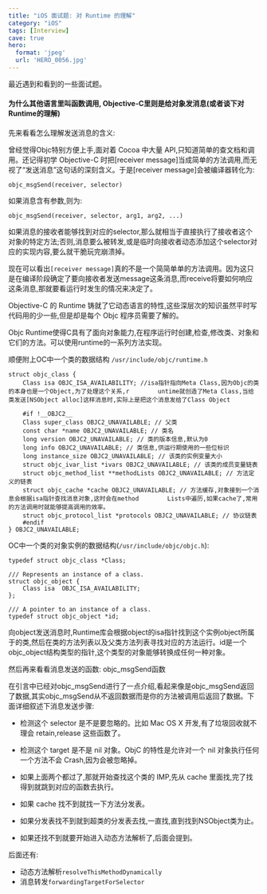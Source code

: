 ```yaml
---
title: "iOS 面试题: 对 Runtime 的理解"
category: "iOS"
tags: [Interview]
cave: true
hero:
  format: 'jpeg'
  url: 'HERO_0056.jpg'
---
```

最近遇到和看到的一些面试题。

#### 为什么其他语言里叫函数调用, Objective-C里则是给对象发消息(或者谈下对Runtime的理解)

先来看看怎么理解发送消息的含义:

曾经觉得Objc特别方便上手,面对着 Cocoa 中大量 API,只知道简单的查文档和调用。还记得初学 Objective-C 时把[receiver message]当成简单的方法调用,而无视了“发送消息”这句话的深刻含义。于是[receiver message]会被编译器转化为:

`objc_msgSend(receiver, selector)`

如果消息含有参数,则为:

`objc_msgSend(receiver, selector, arg1, arg2, ...)`

如果消息的接收者能够找到对应的selector,那么就相当于直接执行了接收者这个对象的特定方法;否则,消息要么被转发,或是临时向接收者动态添加这个selector对应的实现内容,要么就干脆玩完崩溃掉。

现在可以看出`[receiver message]`真的不是一个简简单单的方法调用。因为这只是在编译阶段确定了要向接收者发送message这条消息,而receive将要如何响应这条消息,那就要看运行时发生的情况来决定了。

Objective-C 的 Runtime 铸就了它动态语言的特性,这些深层次的知识虽然平时写代码用的少一些,但是却是每个 Objc 程序员需要了解的。

Objc Runtime使得C具有了面向对象能力,在程序运行时创建,检查,修改类、对象和它们的方法。可以使用runtime的一系列方法实现。

顺便附上OC中一个类的数据结构 `/usr/include/objc/runtime.h`

```objc
struct objc_class {
    Class isa OBJC_ISA_AVAILABILITY; //isa指针指向Meta Class,因为Objc的类的本身也是一个Object,为了处理这个关系,r        untime就创造了Meta Class,当给类发送[NSObject alloc]这样消息时,实际上是把这个消息发给了Class Object

    #if !__OBJC2__
    Class super_class OBJC2_UNAVAILABLE; // 父类
    const char *name OBJC2_UNAVAILABLE; // 类名
    long version OBJC2_UNAVAILABLE; // 类的版本信息,默认为0
    long info OBJC2_UNAVAILABLE; // 类信息,供运行期使用的一些位标识
    long instance_size OBJC2_UNAVAILABLE; // 该类的实例变量大小
    struct objc_ivar_list *ivars OBJC2_UNAVAILABLE; // 该类的成员变量链表
    struct objc_method_list **methodLists OBJC2_UNAVAILABLE; // 方法定义的链表
    struct objc_cache *cache OBJC2_UNAVAILABLE; // 方法缓存,对象接到一个消息会根据isa指针查找消息对象,这时会在method        Lists中遍历,如果cache了,常用的方法调用时就能够提高调用的效率。
    struct objc_protocol_list *protocols OBJC2_UNAVAILABLE; // 协议链表
    #endif
} OBJC2_UNAVAILABLE;
```

OC中一个类的对象实例的数据结构(`/usr/include/objc/objc.h`):

```objc
typedef struct objc_class *Class;

/// Represents an instance of a class.
struct objc_object {
    Class isa  OBJC_ISA_AVAILABILITY;
};

/// A pointer to an instance of a class.
typedef struct objc_object *id;
```

向object发送消息时,Runtime库会根据object的isa指针找到这个实例object所属于的类,然后在类的方法列表以及父类方法列表寻找对应的方法运行。id是一个objc_object结构类型的指针,这个类型的对象能够转换成任何一种对象。

然后再来看看消息发送的函数: objc_msgSend函数

在引言中已经对objc_msgSend进行了一点介绍,看起来像是objc_msgSend返回了数据,其实objc_msgSend从不返回数据而是你的方法被调用后返回了数据。下面详细叙述下消息发送步骤:

* 检测这个 selector 是不是要忽略的。比如 Mac OS X 开发,有了垃圾回收就不理会 retain,release 这些函数了。

* 检测这个 target 是不是 nil 对象。ObjC 的特性是允许对一个 nil 对象执行任何一个方法不会 Crash,因为会被忽略掉。

* 如果上面两个都过了,那就开始查找这个类的 IMP,先从 cache 里面找,完了找得到就跳到对应的函数去执行。

* 如果 cache 找不到就找一下方法分发表。

* 如果分发表找不到就到超类的分发表去找,一直找,直到找到NSObject类为止。

* 如果还找不到就要开始进入动态方法解析了,后面会提到。

后面还有:

* 动态方法解析`resolveThisMethodDynamically`
* 消息转发`forwardingTargetForSelector`
